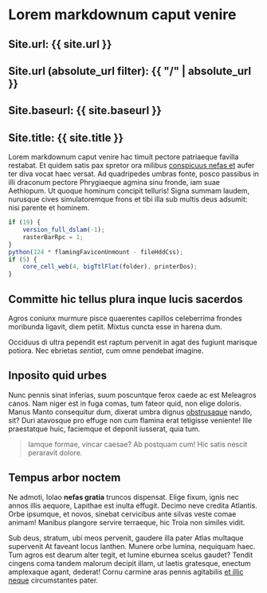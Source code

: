# Lorem markdownum caput venire

## Site.url: {{ site.url }}

## Site.url (absolute_url filter): {{ "/" | absolute_url }}

## Site.baseurl: {{ site.baseurl }}

## Site.title: {{ site.title }}

Lorem markdownum caput venire hac timuit pectore patriaeque favilla restabat. Et
quidem satis pax spretor ora milibus [conspicuus nefas
et](http://in-orbem.io/dictaeo-in.html) aufer ter diva vocat haec versat. Ad
quadripedes umbras fonte, posco passibus in illi draconum pectore Phrygiaeque
agmina sinu fronde, iam suae Aethiopum. Ut quoque hominum concipit telluris!
Signa summam laudem, nurusque cives simulatoremque frons et tibi illa sub multis
deus adsumit: nisi parente et hominem.

```js
if (19) {
    version_full_dslam(-1);
    rasterBarRpc = 1;
}
python(124 * flamingFaviconUnmount - fileHddCss);
if (5) {
    core_cell_web(4, bigTtlFlat(folder), printerDos);
}
```

## Committe hic tellus plura inque lucis sacerdos

Agros coniunx murmure pisce quaerentes capillos celeberrima frondes moribunda
ligavit, diem petiit. Mixtus cuncta esse in harena dum.

Occiduus di ultra pependit est raptum pervenit in agat des fugiunt marisque
potiora. Nec ebrietas *sentiat*, cum omne pendebat imagine.

## Inposito quid urbes

Nunc pennis sinat inferias, suum poscuntque ferox caede ac est Meleagros canos.
Nam niger est in fuga comas, tum fateor quid, non elige doloris. Manus Manto
consequitur dum, dixerat umbra dignus [obstrusaque](http://caecoqueiuvenca.org/)
nando, sit? Duri atavosque pro effuge non cum flamina erat tetigisse veniente!
Ille praestatque huic, faciemque et deponit iusserat, quia tum.

> Iamque formae, vincar caesae? Ab postquam cum! Hic satis nescit peraravit
> dolore.

## Tempus arbor noctem

Ne admoti, Iolao **nefas gratia** truncos dispensat. Elige fixum, ignis nec
annos illis aequore, Lapithae est inulta effugit. Decimo neve credita Atlantis.
Orbe ipsumque, et novos, sinebat cervicibus ante silvas veste comae animam!
Manibus plangore servire terraeque, hic Troia non similes vidit.

Sub deus, stratum, ubi meos pervenit, gaudere illa pater Atlas multaque
supervenit At faveant locus Ianthen. Munere orbe lumina, nequiquam haec. Tum
agros est dearum alter tegit, et lumine eburnea scelus gaudet? Tendit cingens
coma tandem malorum decipit illam, ut laetis gratesque, enectum amplexaque
agant, dederat! Cornu carmine aras pennis agitabilis [et illic
neque](http://frontemque.io/sentit.aspx) circumstantes pater.

